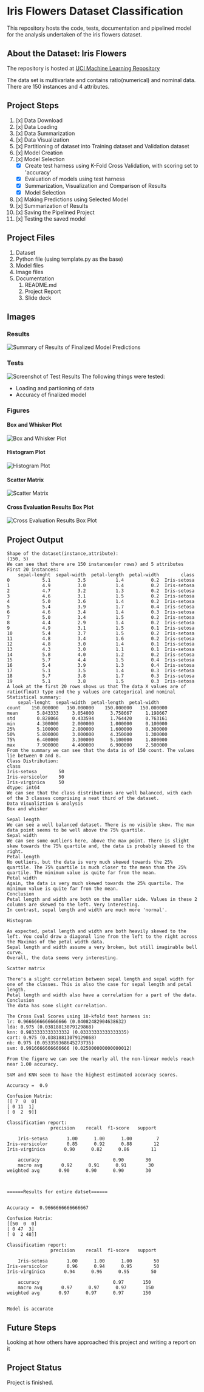 # Iris Flowers Dataset Classification

This repository hosts the code, tests, documentation and pipelined model for the analysis undertaken of the iris flowers dataset.

## About the Dataset: Iris Flowers

The repository is hosted at [UCI Machine Learning Repository](https://archive.ics.uci.edu/ml/machine-learning-databases/iris/)

The data set is multivariate and contains ratio(numerical) and nominal data.
There are 150 instances and 4 attributes.

## Project Steps

1. [x] Data Download
2. [x] Data Loading
3. [x] Data Summarization
4. [x] Data Visualization
5. [x] Partitioning of dataset into Training dataset and Validation dataset
6. [x] Model Creation
7. [x] Model Selection
   - [x] Create test harness using K-Fold Cross Validation, with scoring set to 'accuracy'
   - [x] Evaluation of models using test harness
   - [x] Summarization, Visualization and Comparison of Results
   - [x] Model Selection
8. [x] Making Predictions using Selected Model
9. [x] Summarization of Results
10. [x] Saving the Pipelined Project
11. [x] Testing the saved model

## Project Files

1. Dataset
2. Python file (using template.py as the base)
3. Model files
4. Image files
5. Documentation
   1. README.md
   2. Project Report
   3. Slide deck

## Images

### Results

![Summary of Results of Finalized Model Predictions](summarized_results.png "Summary of Results")

### Tests

![Screenshot of Test Results](test_results.png "Test Results")
The following things were tested:

- Loading and partiioning of data
- Accuracy of finalized model

### Figures

#### Box and Whisker Plot

![Box and Whisker Plot](box_and_whisker_plot.png "Box and Whisker Plot")

#### Histogram Plot

![Histogram Plot](histogram_plot.png "Histogram Plot")

#### Scatter Matrix

![Scatter Matrix](scatter_matrix.png "Scatter Matrix")

#### Cross Evaluation Results Box Plot

![Cross Evaluation Results Box Plot](cross_eval_results_boxplot.png "Cross Evaluation Results Box Plot")

## Project Output

    Shape of the dataset(instance,attribute):
    (150, 5)
    We can see that there are 150 instances(or rows) and 5 attributes
    First 20 instances:
        sepal-lenght  sepal-width  petal-length  petal-width        class
    0            5.1          3.5           1.4          0.2  Iris-setosa
    1            4.9          3.0           1.4          0.2  Iris-setosa
    2            4.7          3.2           1.3          0.2  Iris-setosa
    3            4.6          3.1           1.5          0.2  Iris-setosa
    4            5.0          3.6           1.4          0.2  Iris-setosa
    5            5.4          3.9           1.7          0.4  Iris-setosa
    6            4.6          3.4           1.4          0.3  Iris-setosa
    7            5.0          3.4           1.5          0.2  Iris-setosa
    8            4.4          2.9           1.4          0.2  Iris-setosa
    9            4.9          3.1           1.5          0.1  Iris-setosa
    10           5.4          3.7           1.5          0.2  Iris-setosa
    11           4.8          3.4           1.6          0.2  Iris-setosa
    12           4.8          3.0           1.4          0.1  Iris-setosa
    13           4.3          3.0           1.1          0.1  Iris-setosa
    14           5.8          4.0           1.2          0.2  Iris-setosa
    15           5.7          4.4           1.5          0.4  Iris-setosa
    16           5.4          3.9           1.3          0.4  Iris-setosa
    17           5.1          3.5           1.4          0.3  Iris-setosa
    18           5.7          3.8           1.7          0.3  Iris-setosa
    19           5.1          3.8           1.5          0.3  Iris-setosa
    A look at the first 20 rows shows us that The data X values are of ratio(float) type and the y values are categorical and nominal
    Statistical summary:
        sepal-lenght  sepal-width  petal-length  petal-width
    count    150.000000   150.000000    150.000000   150.000000
    mean       5.843333     3.054000      3.758667     1.198667
    std        0.828066     0.433594      1.764420     0.763161
    min        4.300000     2.000000      1.000000     0.100000
    25%        5.100000     2.800000      1.600000     0.300000
    50%        5.800000     3.000000      4.350000     1.300000
    75%        6.400000     3.300000      5.100000     1.800000
    max        7.900000     4.400000      6.900000     2.500000
    From the summary we can see that the data is of 150 count. The values lie between 0 and 8.
    Class Distribution:
    class
    Iris-setosa        50
    Iris-versicolor    50
    Iris-virginica     50
    dtype: int64
    We can see that the class distributions are well balanced, with each of the 3 classes comprising a neat third of the dataset.
    Data Visualiztion & analysis
    Box and whisker

    Sepal length
    We can see a well balanced dataset. There is no visible skew. The max data point seems to be well above the 75% quartile.
    Sepal width
    We can see some outliers here, above the max point. There is slight skew towards the 75% quartile and, the data is probably skewed to the right.
    Petal length
    No outliers, but the data is very much skewed towards the 25% quartile. The 75% quartile is much closer to the mean than the 25% quartile. The minimum value is quite far from the mean.
    Petal width
    Again, the data is very much skewed towards the 25% quartile. The minimum value is quite far from the mean.
    Conclusion
    Petal length and width are both on the smaller side. Values in these 2 columns are skewed to the left. Very interesting.
    In contrast, sepal length and width are much more 'normal'.

    Histogram

    As expected, petal length and width are both heavily skewed to the left. You could draw a diagonal line from the left to the right across the Maximas of the petal width data.
    Sepal length and width assume a very broken, but still imaginable bell curve.
    Overall, the data seems very interesting.

    Scatter matrix

    There's a slight correlation between sepal length and sepal width for one of the classes. This is also the case for sepal length and petal length.
    Petal length and width also have a correlation for a part of the data.
    Conclusion
    The data has some slight correlation.

    The Cross Eval Scores using 10-kfold test harness is:
    lr: 0.9666666666666666 (0.04082482904638632)
    lda: 0.975 (0.03818813079129868)
    knn: 0.9833333333333332 (0.03333333333333335)
    cart: 0.975 (0.03818813079129868)
    nb: 0.975 (0.053359368645273735)
    svm: 0.9916666666666666 (0.025000000000000012)

    From the figure we can see the nearly all the non-linear models reach near 1.00 accuracy.

    SVM and KNN seem to have the highest estimated accuracy scores.

    Accuracy =  0.9

    Confusion Matrix:
    [[ 7  0  0]
    [ 0 11  1]
    [ 0  2  9]]

    Classification report:
                    precision    recall  f1-score   support

        Iris-setosa       1.00      1.00      1.00         7
    Iris-versicolor       0.85      0.92      0.88        12
    Iris-virginica       0.90      0.82      0.86        11

        accuracy                           0.90        30
        macro avg       0.92      0.91      0.91        30
    weighted avg       0.90      0.90      0.90        30



    ======Results for entire datset======


    Accuracy =  0.9666666666666667

    Confusion Matrix:
    [[50  0  0]
    [ 0 47  3]
    [ 0  2 48]]

    Classification report:
                    precision    recall  f1-score   support

        Iris-setosa       1.00      1.00      1.00        50
    Iris-versicolor       0.96      0.94      0.95        50
    Iris-virginica       0.94      0.96      0.95        50

        accuracy                           0.97       150
        macro avg       0.97      0.97      0.97       150
    weighted avg       0.97      0.97      0.97       150


    Model is accurate

## Future Steps

Looking at how others have approached this project and writing a report on it

## Project Status

Project is finished.
